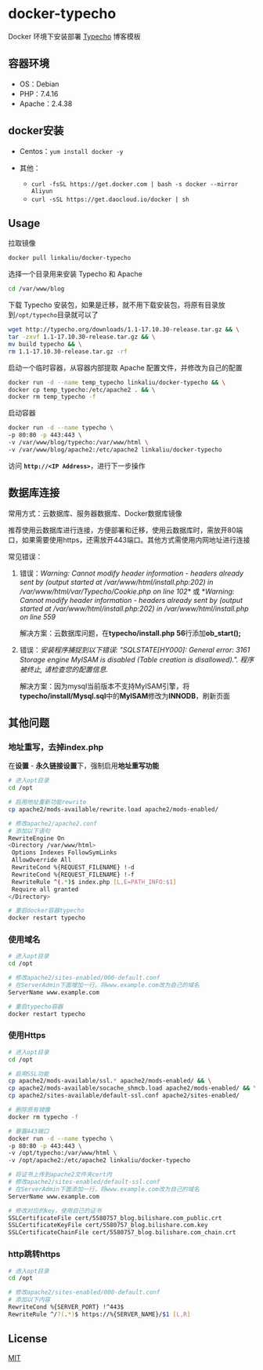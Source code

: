 # docker-typecho

Docker 环境下安装部署 [Typecho](https://typecho.org/) 博客模板

## 容器环境

+ OS：Debian
+ PHP：7.4.16
+ Apache：2.4.38

## docker安装

+ Centos：`yum install docker -y`

+ 其他：
  + `curl -fsSL https://get.docker.com | bash -s docker --mirror Aliyun`
  + `curl -sSL https://get.daocloud.io/docker | sh`

## Usage

拉取镜像

```bash
docker pull linkaliu/docker-typecho
```

选择一个目录用来安装 Typecho 和 Apache

```bash
cd /var/www/blog
```

下载 Typecho 安装包，如果是迁移，就不用下载安装包，将原有目录放到`/opt/typecho`目录就可以了

```bash
wget http://typecho.org/downloads/1.1-17.10.30-release.tar.gz && \
tar -zxvf 1.1-17.10.30-release.tar.gz && \
mv build typecho && \
rm 1.1-17.10.30-release.tar.gz -rf
```

启动一个临时容器，从容器内部提取 Apache 配置文件，并修改为自己的配置

```bash
docker run -d --name temp_typecho linkaliu/docker-typecho && \
docker cp temp_typecho:/etc/apache2 . && \
docker rm temp_typecho -f
```

启动容器

```bash
docker run -d --name typecho \
-p 80:80 -p 443:443 \
-v /var/www/blog/typecho:/var/www/html \
-v /var/www/blog/apache2:/etc/apache2 linkaliu/docker-typecho
```

访问 **` http://<IP Address> `**，进行下一步操作

## 数据库连接

常用方式：云数据库、服务器数据库、Docker数据库镜像

推荐使用云数据库进行连接，方便部署和迁移，使用云数据库时，需放开80端口，如果需要使用https，还需放开443端口。其他方式需使用内网地址进行连接

常见错误：

1. 错误：*Warning: Cannot modify header information - headers already sent by (output started at /var/www/html/install.php:202) in /var/www/html/var/Typecho/Cookie.php on line 102** 或 **Warning: Cannot modify header information - headers already sent by (output started at /var/www/html/install.php:202) in /var/www/html/install.php on line 559*

   解决方案：云数据库问题，在**typecho/install.php** **56**行添加**ob_start();**

2. 错误：*安装程序捕捉到以下错误: "SQLSTATE[HY000]: General error: 3161 Storage engine MyISAM is disabled (Table creation is disallowed).". 程序被终止, 请检查您的配置信息.*

   解决方案：因为mysql当前版本不支持MyISAM引擎，将**typecho/install/Mysql.sql**中的**MyISAM**修改为**INNODB**，刷新页面

## 其他问题

### 地址重写，去掉index.php

在**设置** - **永久链接设置**下，强制启用**地址重写功能**

```bash
# 进入opt目录
cd /opt

# 启用地址重新功能rewrite
cp apache2/mods-available/rewrite.load apache2/mods-enabled/

# 修改apache2/apache2.conf
# 添加以下语句
RewriteEngine On
<Directory /var/www/html>
 Options Indexes FollowSymLinks
 AllowOverride All
 RewriteCond %{REQUEST_FILENAME} !-d
 RewriteCond %{REQUEST_FILENAME} !-f
 RewriteRule ^(.*)$ index.php [L,E=PATH_INFO:$1]
 Require all granted
</Directory>

# 重启docker容器typecho
docker restart typecho
```

### 使用域名

```bash
# 进入opt目录
cd /opt

# 修改apache2/sites-enabled/000-default.conf
# 在ServerAdmin下面增加一行，将www.example.com改为自己的域名
ServerName www.example.com

# 重启typecho容器
docker restart typecho
```

### 使用Https

```bash
# 进入opt目录
cd /opt

# 启用SSL功能
cp apache2/mods-available/ssl.* apache2/mods-enabled/ && \
cp apache2/mods-available/socache_shmcb.load apache2/mods-enabled/ && \
cp apache2/sites-available/default-ssl.conf apache2/sites-enabled/

# 删除原有镜像
docker rm typecho -f

# 暴露443端口
docker run -d --name typecho \
-p 80:80 -p 443:443 \
-v /opt/typecho:/var/www/html \
-v /opt/apache2:/etc/apache2 linkaliu/docker-typecho

# 将证书上传到apache2文件夹cert内
# 修改apache2/sites-enabled/default-ssl.conf
# 在ServerAdmin下面添加一行，将www.example.com改为自己的域名
ServerName www.example.com

# 修改对应的key，使用自己的证书
SSLCertificateFile cert/5580757_blog.bilishare.com_public.crt
SSLCertificateKeyFile cert/5580757_blog.bilishare.com.key
SSLCertificateChainFile cert/5580757_blog.bilishare.com_chain.crt
```

### http跳转https

```bash
# 进入opt目录
cd /opt

# 修改apache2/sites-enabled/000-default.conf
# 添加以下内容
RewriteCond %{SERVER_PORT} !^443$
RewriteRule ^/?(.*)$ https://%{SERVER_NAME}/$1 [L,R]
```

## License

[MIT](https://github.com/aliuq/docker-typecho/blob/main/LICENSE)

